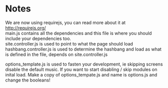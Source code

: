 Notes
=====

We are now using requirejs, you can read more about it at http://requirejs.org/ <br>
main.js contains all the dependencies and this file is where you should include your dependencies too. <br>
site.controller.js is used to point to what the page should load <br>
hashbang.controller.js is used to determine the hashbang and load as what is defined in the file, depends on site.controller.js <br>

options_template.js is used to fasten your development, ie skipping screens disable the default music.  If you want to start disabling / skip modules on inital load.  Make a copy of options_tempate.js and name is options.js and change the booleans!
